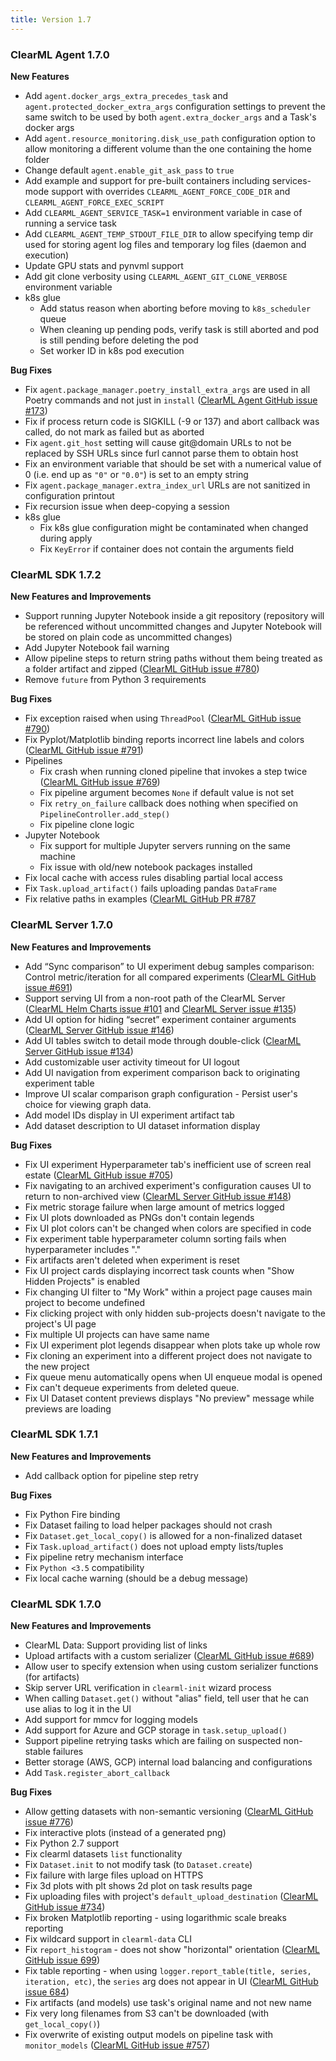 ```yaml
---
title: Version 1.7
---
```


### ClearML Agent 1.7.0
**New Features**
* Add `agent.docker_args_extra_precedes_task` and `agent.protected_docker_extra_args` configuration settings to prevent 
the same switch to be used by both `agent.extra_docker_args` and a Task's docker args
* Add `agent.resource_monitoring.disk_use_path` configuration option to allow monitoring a different volume than the one 
containing the home folder
* Change default `agent.enable_git_ask_pass` to `true`
* Add example and support for pre-built containers including services-mode support with overrides `CLEARML_AGENT_FORCE_CODE_DIR` 
and `CLEARML_AGENT_FORCE_EXEC_SCRIPT`
* Add `CLEARML_AGENT_SERVICE_TASK=1` environment variable in case of running a service task
* Add `CLEARML_AGENT_TEMP_STDOUT_FILE_DIR` to allow specifying temp dir used for storing agent log files and temporary 
log files (daemon and execution)
* Update GPU stats and pynvml support
* Add git clone verbosity using `CLEARML_AGENT_GIT_CLONE_VERBOSE` environment variable
* k8s glue
  * Add status reason when aborting before moving to `k8s_scheduler` queue
  * When cleaning up pending pods, verify task is still aborted and pod is still pending before deleting the pod
  * Set worker ID in k8s pod execution

**Bug Fixes**
* Fix `agent.package_manager.poetry_install_extra_args` are used in all Poetry commands and not just in `install` ([ClearML Agent GitHub issue #173](https://github.com/allegroai/clearml-agent/issues/173))
* Fix if process return code is SIGKILL (-9 or 137) and abort callback was called, do not mark as failed but as aborted
* Fix `agent.git_host` setting will cause git@domain URLs to not be replaced by SSH URLs since furl cannot parse them to 
obtain host
* Fix an environment variable that should be set with a numerical value of 0 (i.e. end up as `"0"` or `"0.0"`) is set to 
an empty string
* Fix `agent.package_manager.extra_index_url` URLs are not sanitized in configuration printout
* Fix recursion issue when deep-copying a session
* k8s glue
  * Fix k8s glue configuration might be contaminated when changed during apply
  * Fix `KeyError` if container does not contain the arguments field 

### ClearML SDK 1.7.2
**New Features and Improvements**
* Support running Jupyter Notebook inside a git repository (repository will be referenced without uncommitted changes 
  and Jupyter Notebook will be stored on plain code as uncommitted changes)
* Add Jupyter Notebook fail warning
* Allow pipeline steps to return string paths without them being treated as a folder artifact and zipped ([ClearML GitHub issue #780](https://github.com/allegroai/clearml/issues/780))
* Remove `future` from Python 3 requirements

**Bug Fixes**
* Fix exception raised when using `ThreadPool` ([ClearML GitHub issue #790](https://github.com/allegroai/clearml/issues/790))
* Fix Pyplot/Matplotlib binding reports incorrect line labels and colors ([ClearML GitHub issue #791](https://github.com/allegroai/clearml/issues/791))
* Pipelines
    * Fix crash when running cloned pipeline that invokes a step twice ([ClearML GitHub issue #769](https://github.com/allegroai/clearml/issues/769))
    * Fix pipeline argument becomes `None` if default value is not set
    * Fix `retry_on_failure` callback does nothing when specified on `PipelineController.add_step()`
    * Fix pipeline clone logic
* Jupyter Notebook
    * Fix support for multiple Jupyter servers running on the same machine
    * Fix issue with old/new notebook packages installed
* Fix local cache with access rules disabling partial local access
* Fix `Task.upload_artifact()` fails uploading pandas `DataFrame`
* Fix relative paths in examples ([ClearML GitHub PR #787](https://github.com/allegroai/clearml/issues/787)

### ClearML Server 1.7.0
**New Features and Improvements**
* Add “Sync comparison” to UI experiment debug samples comparison: Control metric/iteration for all compared experiments ([ClearML GitHub issue #691](https://github.com/allegroai/clearml/issues/691))
* Support serving UI from a non-root path of the ClearML Server ([ClearML Helm Charts issue #101](https://github.com/allegroai/clearml-helm-charts/issues/101) and [ClearML Server issue #135](https://github.com/allegroai/clearml-server/issues/135))
* Add UI option for hiding “secret” experiment container arguments ([ClearML Server GitHub issue #146](https://github.com/allegroai/clearml-server/issues/146))
* Add UI tables switch to detail mode through double-click ([ClearML Server GitHub issue #134](https://github.com/allegroai/clearml-server/issues/134))
* Add customizable user activity timeout for UI logout
* Add UI navigation from experiment comparison back to originating experiment table
* Improve UI scalar comparison graph configuration - Persist user's choice for viewing graph data.
* Add model IDs display in UI experiment artifact tab
* Add dataset description to UI dataset information display

**Bug Fixes**
* Fix UI experiment Hyperparameter tab's inefficient use of screen real estate ([ClearML GitHub issue #705](https://github.com/allegroai/clearml/issues/705))
* Fix navigating to an archived experiment's configuration causes UI to return to non-archived view ([ClearML Server GitHub issue #148](https://github.com/allegroai/clearml-server/issues/148))
* Fix metric storage failure when large amount of metrics logged
* Fix UI plots downloaded as PNGs don't contain legends
* Fix UI plot colors can't be changed when colors are specified in code
* Fix experiment table hyperparameter column sorting fails when hyperparameter includes "."
* Fix artifacts aren't deleted when experiment is reset
* Fix UI project cards displaying incorrect task counts when "Show Hidden Projects" is enabled
* Fix changing UI filter to "My Work" within a project page causes main project to become undefined
* Fix clicking project with only hidden sub-projects doesn't navigate to the project's UI page
* Fix multiple UI projects can have same name
* Fix UI experiment plot legends disappear when plots take up whole row
* Fix cloning an experiment into a different project does not navigate to the new project
* Fix queue menu automatically opens when UI enqueue modal is opened
* Fix can't dequeue experiments from deleted queue.
* Fix UI Dataset content previews displays "No preview" message while previews are loading

### ClearML SDK 1.7.1

**New Features and Improvements**
* Add callback option for pipeline step retry

**Bug Fixes**
* Fix Python Fire binding
* Fix Dataset failing to load helper packages should not crash
* Fix `Dataset.get_local_copy()` is allowed for a non-finalized dataset
* Fix `Task.upload_artifact()` does not upload empty lists/tuples
* Fix pipeline retry mechanism interface
* Fix `Python <3.5` compatibility
* Fix local cache warning (should be a debug message)

### ClearML SDK 1.7.0

**New Features and Improvements**
* ClearML Data: Support providing list of links
* Upload artifacts with a custom serializer ([ClearML GitHub issue #689](https://github.com/allegroai/clearml/issues/689))
* Allow user to specify extension when using custom serializer functions (for artifacts)
* Skip server URL verification in `clearml-init` wizard process
* When calling `Dataset.get()` without "alias" field, tell user that he can use alias to log it in the UI
* Add support for mmcv for logging models
* Add support for Azure and GCP storage in `task.setup_upload()`
* Support pipeline retrying tasks which are failing on suspected non-stable failures
* Better storage (AWS, GCP) internal load balancing and configurations
* Add `Task.register_abort_callback`

**Bug Fixes**
* Allow getting datasets with non-semantic versioning ([ClearML GitHub issue #776](https://github.com/allegroai/clearml/issues/776))
* Fix interactive plots (instead of a generated png)
* Fix Python 2.7 support
* Fix clearml datasets `list` functionality
* Fix `Dataset.init` to not modify task (to `Dataset.create`)
* Fix failure with large files upload on HTTPS
* Fix 3d plots with plt shows 2d plot on task results page
* Fix uploading files with project's `default_upload_destination` ([ClearML GitHub issue #734](https://github.com/allegroai/clearml/issues/734))
* Fix broken Matplotlib reporting - using logarithmic scale breaks reporting
* Fix wildcard support in `clearml-data` CLI
* Fix `report_histogram` - does not show "horizontal" orientation ([ClearML GitHub issue 699](https://github.com/allegroai/clearml/issues/699))
* Fix table reporting - when using `logger.report_table(title, series, iteration, etc)`, the `series` arg does not appear in UI ([ClearML GitHub issue 684](https://github.com/allegroai/clearml/issues/684))
* Fix artifacts (and models) use task's original name and not new name
* Fix very long filenames from S3 can't be downloaded (with `get_local_copy()`)
* Fix overwrite of existing output models on pipeline task with `monitor_models` ([ClearML GitHub issue #757](https://github.com/allegroai/clearml/issues/757))